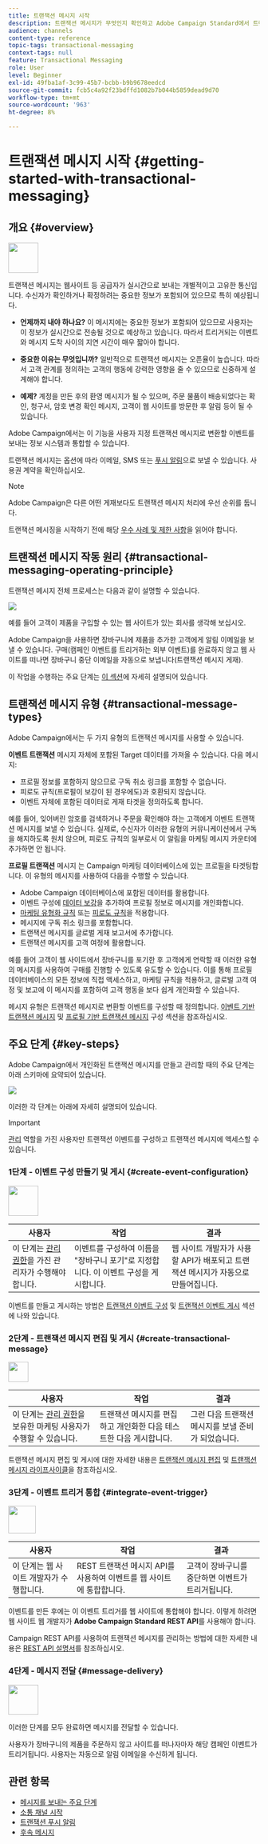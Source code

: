 ```yaml
---
title: 트랜잭션 메시지 시작
description: 트랜잭션 메시지가 무엇인지 확인하고 Adobe Campaign Standard에서 트랜잭션 메시지를 설정하는 주요 단계를 배웁니다.
audience: channels
content-type: reference
topic-tags: transactional-messaging
context-tags: null
feature: Transactional Messaging
role: User
level: Beginner
exl-id: 49fba1af-3c99-45b7-bcbb-b9b9678eedcd
source-git-commit: fcb5c4a92f23bdffd1082b7b044b5859dead9d70
workflow-type: tm+mt
source-wordcount: '963'
ht-degree: 8%

---
```


# 트랜잭션 메시지 시작 {#getting-started-with-transactional-messaging}

## 개요 {#overview}

<img src="assets/do-not-localize/icon_transactional.svg" width="60px">

트랜잭션 메시지는 웹사이트 등 공급자가 실시간으로 보내는 개별적이고 고유한 통신입니다. 수신자가 확인하거나 확정하려는 중요한 정보가 포함되어 있으므로 특히 예상됩니다.

* **언제까지 내야 하나요?** 이 메시지에는 중요한 정보가 포함되어 있으므로 사용자는 이 정보가 실시간으로 전송될 것으로 예상하고 있습니다. 따라서 트리거되는 이벤트와 메시지 도착 사이의 지연 시간이 매우 짧아야 합니다.

* **중요한 이유는 무엇입니까?** 일반적으로 트랜잭션 메시지는 오픈율이 높습니다. 따라서 고객 관계를 정의하는 고객의 행동에 강력한 영향을 줄 수 있으므로 신중하게 설계해야 합니다.

* **예제?** 계정을 만든 후의 환영 메시지가 될 수 있으며, 주문 물품이 배송되었다는 확인, 청구서, 암호 변경 확인 메시지, 고객이 웹 사이트를 방문한 후 알림 등이 될 수 있습니다.

Adobe Campaign에서는 이 기능을 사용자 지정 트랜잭션 메시지로 변환할 이벤트를 보내는 정보 시스템과 통합할 수 있습니다.

트랜잭션 메시지는 옵션에 따라 이메일, SMS 또는 [푸시 알림](../../channels/using/transactional-push-notifications.md)으로 보낼 수 있습니다. 사용권 계약을 확인하십시오.

>[!NOTE]
>
>Adobe Campaign은 다른 어떤 게재보다도 트랜잭션 메시지 처리에 우선 순위를 둡니다.

<!--Guidelines to implement transactional messaging capabilities in your website are detailed in [this section](../../api/using/managing-transactional-messages.md).-->

트랜잭션 메시징을 시작하기 전에 해당 [우수 사례 및 제한 사항](../../channels/using/transactional-messaging-limitations.md)을 읽어야 합니다.

## 트랜잭션 메시지 작동 원리 {#transactional-messaging-operating-principle}

트랜잭션 메시지 전체 프로세스는 다음과 같이 설명할 수 있습니다.

![](assets/message-center-process.png)

예를 들어 고객이 제품을 구입할 수 있는 웹 사이트가 있는 회사를 생각해 보십시오.

Adobe Campaign을 사용하면 장바구니에 제품을 추가한 고객에게 알림 이메일을 보낼 수 있습니다. 구매(캠페인 이벤트를 트리거하는 외부 이벤트)를 완료하지 않고 웹 사이트를 떠나면 장바구니 중단 이메일을 자동으로 보냅니다(트랜잭션 메시지 게재).

이 작업을 수행하는 주요 단계는 [이 섹션](#key-steps)에 자세히 설명되어 있습니다.

## 트랜잭션 메시지 유형 {#transactional-message-types}

Adobe Campaign에서는 두 가지 유형의 트랜잭션 메시지를 사용할 수 있습니다.

**이벤트 트랜잭션** 메시지 자체에 포함된 Target 데이터를 가져올 수 있습니다. 다음 메시지:
* 프로필 정보를 포함하지 않으므로 구독 취소 링크를 포함할 수 없습니다.
* 피로도 규칙(프로필이 보강이 된 경우에도)과 호환되지 않습니다.
* 이벤트 자체에 포함된 데이터로 게재 타겟을 정의하도록 합니다.

예를 들어, 잊어버린 암호를 검색하거나 주문을 확인해야 하는 고객에게 이벤트 트랜잭션 메시지를 보낼 수 있습니다. 실제로, 수신자가 이러한 유형의 커뮤니케이션에서 구독을 해지하도록 원치 않으며, 피로도 규칙의 일부로서 이 알림을 마케팅 메시지 카운터에 추가하면 안 됩니다.

**프로필 트랜잭션** 메시지 는 Campaign 마케팅 데이터베이스에 있는 프로필을 타겟팅합니다. 이 유형의 메시지를 사용하여 다음을 수행할 수 있습니다.
* Adobe Campaign 데이터베이스에 포함된 데이터를 활용합니다.
* 이벤트 구성에 [데이터 보강](../../channels/using/configuring-transactional-event.md#enriching-the-transactional-message-content)을 추가하여 프로필 정보로 메시지를 개인화합니다.
* [마케팅 유형화 규칙](../../sending/using/managing-typology-rules.md) 또는 [피로도 규칙](../../sending/using/fatigue-rules.md)을 적용합니다.
* 메시지에 구독 취소 링크를 포함합니다.
* 트랜잭션 메시지를 글로벌 게재 보고서에 추가합니다.
* 트랜잭션 메시지를 고객 여정에 활용합니다.

예를 들어 고객이 웹 사이트에서 장바구니를 포기한 후 고객에게 연락할 때 이러한 유형의 메시지를 사용하여 구매를 진행할 수 있도록 유도할 수 있습니다. 이를 통해 프로필 데이터베이스의 모든 정보에 직접 액세스하고, 마케팅 규칙을 적용하고, 글로벌 고객 여정 및 보고에 이 메시지를 포함하여 고객 행동을 보다 쉽게 개인화할 수 있습니다.

메시지 유형은 트랜잭션 메시지로 변환할 이벤트를 구성할 때 정의합니다. [이벤트 기반 트랜잭션 메시지](../../channels/using/configuring-transactional-event.md#event-based-transactional-messages) 및 [프로필 기반 트랜잭션 메시지](../../channels/using/configuring-transactional-event.md#profile-based-transactional-messages) 구성 섹션을 참조하십시오.

## 주요 단계 {#key-steps}

Adobe Campaign에서 개인화된 트랜잭션 메시지를 만들고 관리할 때의 주요 단계는 아래 스키마에 요약되어 있습니다.

![](assets/message-center-overview.png)

이러한 각 단계는 아래에 자세히 설명되어 있습니다.

>[!IMPORTANT]
>
>[관리](../../administration/using/users-management.md#functional-administrators) 역할을 가진 사용자만 트랜잭션 이벤트를 구성하고 트랜잭션 메시지에 액세스할 수 있습니다.

### 1단계 - 이벤트 구성 만들기 및 게시 {#create-event-configuration}

<img src="assets/do-not-localize/icon_config.svg" width="60px">

| 사용자 | 작업 | 결과 |
|--- |--- |--- |
| 이 단계는 [관리 권한](../../administration/using/users-management.md#functional-administrators)을 가진 관리자가 수행해야 합니다. | 이벤트를 구성하여 이름을 &quot;장바구니 포기&quot;로 지정합니다. 이 이벤트 구성을 게시합니다. | 웹 사이트 개발자가 사용할 API가 배포되고 트랜잭션 메시지가 자동으로 만들어집니다. |

이벤트를 만들고 게시하는 방법은 [트랜잭션 이벤트 구성](../../channels/using/configuring-transactional-event.md) 및 [트랜잭션 이벤트 게시](../../channels/using/publishing-transactional-event.md) 섹션에 나와 있습니다.

### 2단계 - 트랜잭션 메시지 편집 및 게시 {#create-transactional-message}

<img src="assets/do-not-localize/icon_notification.svg" width="40px">

| 사용자 | 작업 | 결과 |
|--- |--- |--- |
| 이 단계는 [관리 권한](../../administration/using/users-management.md#functional-administrators)을 보유한 마케팅 사용자가 수행할 수 있습니다. | 트랜잭션 메시지를 편집하고 개인화한 다음 테스트한 다음 게시합니다. | 그런 다음 트랜잭션 메시지를 보낼 준비가 되었습니다. |

트랜잭션 메시지 편집 및 게시에 대한 자세한 내용은 [트랜잭션 메시지 편집](../../channels/using/editing-transactional-message.md) 및 [트랜잭션 메시지 라이프사이클](../../channels/using/publishing-transactional-message.md)을 참조하십시오.

### 3단계 - 이벤트 트리거 통합 {#integrate-event-trigger}

<img src="assets/do-not-localize/icon_api.svg" width="55px">

<!--**Event triggering integration**-->

| 사용자 | 작업 | 결과 |
|--- |--- |--- |
| 이 단계는 웹 사이트 개발자가 수행합니다. | REST 트랜잭션 메시지 API를 사용하여 이벤트를 웹 사이트에 통합합니다. | 고객이 장바구니를 중단하면 이벤트가 트리거됩니다. |

이벤트를 만든 후에는 이 이벤트 트리거를 웹 사이트에 통합해야 합니다.<!--In this example, you want a "Cart abandonment" event to be triggered whenever one of your clients leaves your website before purchasing the products in their cart.--> 이렇게 하려면 웹 사이트 웹 개발자가  **Adobe Campaign Standard REST API**&#x200B;를 사용해야 합니다.

Campaign REST API를 사용하여 트랜잭션 메시지를 관리하는 방법에 대한 자세한 내용은 [REST API 설명서](../../api/using/managing-transactional-messages.md)를 참조하십시오.

### 4단계 - 메시지 전달 {#message-delivery}

<img src="assets/do-not-localize/icon_channels.svg" width="60px">

이러한 단계를 모두 완료하면 메시지를 전달할 수 있습니다.

사용자가 장바구니의 제품을 주문하지 않고 사이트를 떠나자마자 해당 캠페인 이벤트가 트리거됩니다. 사용자는 자동으로 알림 이메일을 수신하게 됩니다.

## 관련 항목

* [메시지를 보내는 주요 단계](../../channels/using/key-steps-to-send-a-message.md)
* [소통 채널 시작](../../channels/using/get-started-communication-channels.md)
* [트랜잭션 푸시 알림](../../channels/using/transactional-push-notifications.md)
* [후속 메시지](../../channels/using/follow-up-messages.md)
